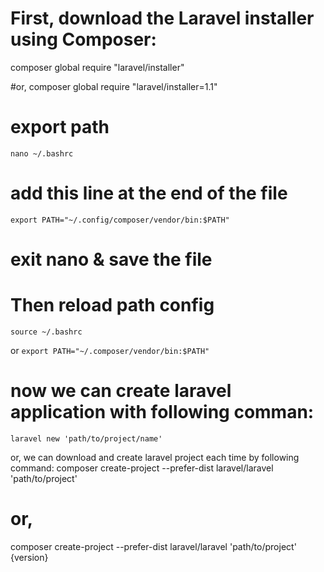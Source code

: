 # First, download the Laravel installer using Composer:
composer global require "laravel/installer"

#or, 
composer global require "laravel/installer=1.1"


# export path
``
nano ~/.bashrc
``


# add this line at the end of the file
``
export PATH="~/.config/composer/vendor/bin:$PATH" 
``

# exit nano & save the file 


# Then reload path config
``
source ~/.bashrc
``

or 
``
export PATH="~/.composer/vendor/bin:$PATH"
``

# now we can create laravel application with following comman: 
``
laravel new 'path/to/project/name'
``




or, we can download and create laravel project each time by following command: 
composer create-project --prefer-dist laravel/laravel 'path/to/project'

# or, 
composer create-project --prefer-dist laravel/laravel 'path/to/project' {version}
